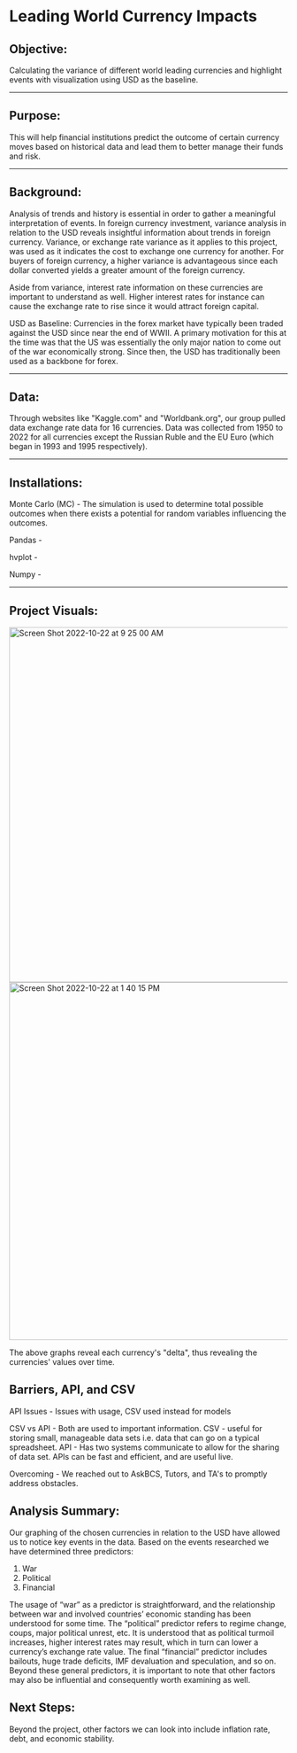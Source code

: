 # Leading World Currency Impacts

## Objective: 

Calculating the variance of different world leading currencies and highlight events with visualization using USD as the baseline. 

---

## Purpose:

This will help financial institutions predict the outcome of certain currency moves based on historical data and lead them to better manage their funds and risk.  

---

## Background:

Analysis of trends and history is essential in order to gather a meaningful interpretation of events. In foreign currency investment, variance analysis in relation to the USD reveals insightful information about trends in foreign currency. Variance, or exchange rate variance as it applies to this project, was used as it indicates the cost to exchange one currency for another. For buyers of foreign currency, a higher variance is advantageous since each dollar converted yields a greater amount of the foreign currency. 

Aside from variance, interest rate information on these currencies are important to understand as well. Higher interest rates for instance can cause the exchange rate to rise since it would attract foreign capital. 

USD as Baseline: Currencies in the forex market have typically been traded against the USD since near the end of WWII. A primary motivation for this at the time was that the US was essentially the only major nation to come out of the war economically strong. Since then, the USD has traditionally been used as a backbone for forex. 

---

## Data: 

Through websites like "Kaggle.com" and "Worldbank.org", our group pulled data exchange rate data for 16 currencies. Data was collected from 1950 to 2022 for all currencies except the Russian Ruble and the EU Euro (which began in 1993 and 1995 respectively). 

---

## Installations: 

Monte Carlo (MC) - The simulation is used to determine total possible outcomes when there exists a potential for random variables influencing the outcomes. 

Pandas - 

hvplot - 

Numpy - 



---


## Project Visuals:

<img width="641" alt="Screen Shot 2022-10-22 at 9 25 00 AM" src="https://user-images.githubusercontent.com/111773401/197361545-b5099e8a-53b6-473b-b453-2a1af112aff1.png">

<img width="646" alt="Screen Shot 2022-10-22 at 1 40 15 PM" src="https://user-images.githubusercontent.com/111773401/197361570-761080fe-dba5-4280-9b8f-dc36aae50914.png">

The above graphs reveal each currency's "delta", thus revealing the currencies' values over time. 

## Barriers, API, and CSV

API Issues - Issues with usage, CSV used instead for models

CSV vs API - Both are used to important information. CSV - useful for storing small, manageable data sets i.e. data that can go on a typical spreadsheet. API - Has two systems communicate to allow for the sharing of data set. APIs can be fast and efficient, and are useful live. 

Overcoming - We reached out to AskBCS, Tutors, and TA's to promptly address obstacles.

## Analysis Summary: 

Our graphing of the chosen currencies in relation to the USD have allowed us to notice key 
events in the data. Based on the events researched we have determined three predictors: 
1) War 
2) Political
3) Financial 

The usage of “war” as a predictor is straightforward, and the relationship between war and involved countries’ economic standing has been understood for some time. The “political” predictor refers to regime change, coups, major political unrest, etc. It is understood that as political turmoil increases, higher interest rates may result, which in turn can lower a currency’s exchange rate value. The final “financial” predictor includes bailouts, huge trade deficits, IMF devaluation and speculation, and so on. Beyond these general predictors, it is important to note that other factors may also be influential and consequently worth examining as well. 


## Next Steps:

Beyond the project, other factors we can look into include inflation rate, debt, and economic stability. 

